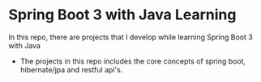 # Spring Boot 3 with Java Learning
In this repo, there are projects that I develop while learning Spring Boot 3 with Java

- The projects in this repo includes the core concepts of spring boot, hibernate/jpa and restful api's.
